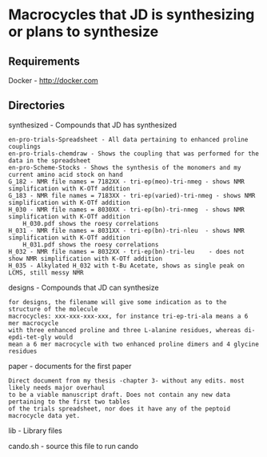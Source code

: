 # Macrocycles that JD is synthesizing or plans to synthesize

## Requirements

   Docker - http://docker.com


## Directories

synthesized - Compounds that JD has synthesized

	en-pro-trials-Spreadsheet - All data pertaining to enhanced proline couplings
	en-pro-trials-chemdraw - Shows the coupling that was performed for the data in the spreadsheet
	en-pro-Scheme-Stocks - Shows the synthesis of the monomers and my current amino acid stock on hand
	G_182 - NMR file names = 7182XX - tri-ep(meo)-tri-nmeg - shows NMR simplification with K-OTf addition
	G_183 - NMR file names = 7183XX - tri-ep(varied)-tri-nmeg - shows NMR simplification with K-OTf addition
	H_030 - NMR file names = 8030XX - tri-ep(bn)-tri-nmeg  - shows NMR simplification with K-OTf addition
		H_030.pdf shows the roesy correlations
	H_031 - NMR file names = 8031XX - tri-ep(bn)-tri-nleu  - shows NMR simplification with K-OTf addition
		H_031.pdf shows the roesy correlations
	H_032 - NMR file names = 8032XX - tri-ep(bn)-tri-leu	- does not show NMR simplification with K-OTf addition
	H_035 - Alkylated H_032 with t-Bu Acetate, shows as single peak on LCMS, still messy NMR
	
	

designs - Compounds that JD can synthesize

	for designs, the filename will give some indication as to the structure of the molecule
	macrocycles: xxx-xxx-xxx-xxx, for instance tri-ep-tri-ala means a 6 mer macrocycle 
	with three enhanced proline and three L-alanine residues, whereas di-epdi-tet-gly would 
	mean a 6 mer macrocycle with two enhanced proline dimers and 4 glycine residues

paper - documents for the first paper

	Direct document from my thesis -chapter 3- without any edits. most likely needs major overhaul
	to be a viable manuscript draft. Does not contain any new data pertaining to the first two tables
	of the trials spreadsheet, nor does it have any of the peptoid macrocycle data yet.

lib - Library files

cando.sh - source this file to run cando


